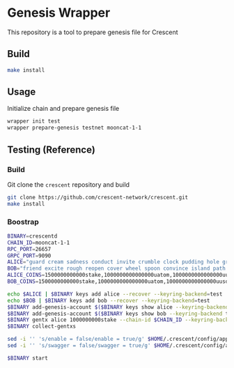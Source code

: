 # Genesis Wrapper

This repository is a tool to prepare genesis file for Crescent

## Build

```bash
make install
```

## Usage

Initialize chain and prepare genesis file

```bash
wrapper init test
wrapper prepare-genesis testnet mooncat-1-1
```

## Testing (Reference)

### Build

Git clone the `crescent` repository and build

```bash
git clone https://github.com/crescent-network/crescent.git
make install
```

### Boostrap

```bash
BINARY=crescentd
CHAIN_ID=mooncat-1-1
RPC_PORT=26657
GRPC_PORT=9090
ALICE="guard cream sadness conduct invite crumble clock pudding hole grit liar hotel maid produce squeeze return argue turtle know drive eight casino maze host"
BOB="friend excite rough reopen cover wheel spoon convince island path clean monkey play snow number walnut pull lock shoot hurry dream divide concert discover"
ALICE_COINS=1500000000000stake,1000000000000000uatom,1000000000000000uusd
BOB_COINS=1500000000000stake,1000000000000000uatom,1000000000000000uusd

echo $ALICE | $BINARY keys add alice --recover --keyring-backend=test 
echo $BOB | $BINARY keys add bob --recover --keyring-backend=test 
$BINARY add-genesis-account $($BINARY keys show alice --keyring-backend test -a) $ALICE_COINS 
$BINARY add-genesis-account $($BINARY keys show bob --keyring-backend test -a) $BOB_COINS 
$BINARY gentx alice 1000000000stake --chain-id $CHAIN_ID --keyring-backend test
$BINARY collect-gentxs

sed -i '' 's/enable = false/enable = true/g' $HOME/.crescent/config/app.toml
sed -i '' 's/swagger = false/swagger = true/g' $HOME/.crescent/config/app.toml

$BINARY start
```
